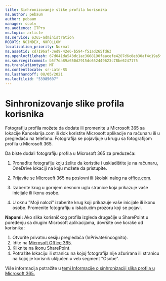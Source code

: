 ```yaml
---
title: Sinhronizovanje slike profila korisnika
ms.author: pebaum
author: pebaum
manager: scotv
ms.audience: ITPro
ms.topic: article
ms.service: o365-administration
ROBOTS: NOINDEX, NOFOLLOW
localization_priority: Normal
ms.assetid: cd7196af-3ed9-42e6-b594-f51ad265fd63
ms.openlocfilehash: 67d041da543dc1ac3668190faacefe4207d6c8eb30af4c19a5ff0833a3b46538
ms.sourcegitcommit: b5f7da89a650d2915dc652449623c78be6247175
ms.translationtype: MT
ms.contentlocale: sr-Latn-RS
ms.lasthandoff: 08/05/2021
ms.locfileid: "53985607"
---
```

# <a name="sync-a-users-profile-picture"></a>Sinhronizovanje slike profila korisnika

Fotografiju profila možete da dodate ili promenite u Microsoft 365 sa lokacije Kancelarija.com ili dok koristite Microsoft aplikacije na računaru ili u pregledaču na telefonu. Fotografija se pojavljuje u krugu sa fotografijom profila u Microsoft 365.

Da biste dodali fotografiju profila u Microsoft 365 za preduzeća:

1. Pronađite fotografiju koju želite da koristite i uskladištite je na računaru, OneDrive lokaciji na koju možete da pristupite.

2. Prijavite se Microsoft 365 na poslovni ili školski nalog na [office.com](https://www.office.com).

3. Izaberite krug u gornjem desnom uglu stranice koja prikazuje vaše inicijale ili ikonu osobe.

4. U oknu "Moji nalozi" izaberite krug koji prikazuje vaše inicijale ili ikonu osobe. Promenite fotografiju u iskačućim prozoru koji se pojavi.

**Napomi:** Ako slika korisničkog profila izgleda drugačije u SharePoint u poređenju sa drugim Microsoft aplikacijama, dovršite ove korake od korisnika:

1. Otvorite privatnu sesiju pregledača (InPrivate/incognito).
1. Idite na [Microsoft Office 365](https://www.office.com).
1. Kliknite na ikonu SharePoint.
1. Potražite lokaciju ili stranicu na kojoj fotografija nije ažurirana ili stranicu na kojoj je korisnik uključen u veb segment "Osobe".

Više informacija potražite u [temi Informacije o sinhronizaciji slika profila u Microsoft 365.](https://support.office.com/article/information-about-profile-picture-synchronization-in-office-365-20594d76-d054-4af4-a660-401133e3d48a)

